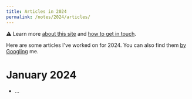 ```yaml
---
title: Articles in 2024
permalink: /notes/2024/articles/
---
```


:warning: Learn more [about this site](https://tinalexander.github.io/notes/) and [how to get in touch](https://github.com/tinalexander#about-me). 

Here are some articles I've worked on for 2024. You can also find them [by Googling](https://www.google.com/search?q=%22By+Alexander+Tin%22+site%3Acbsnews.com%2F) me.

# January 2024

- ...